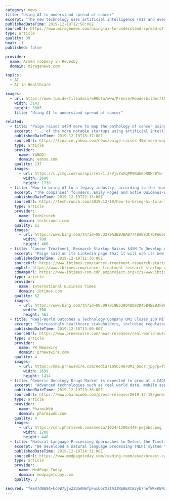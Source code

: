 ```yaml
---
category: news
title: "Using AI to understand spread of cancer"
excerpt: "The new technology uses artificial intelligence (AI) and even finds single disseminated ... which is a prerequisite for effective therapy. The vDISCO method, developed by a team led by Dr. Ali Ertürk, Director of the Institute for Tissue Engineering ..."
publishedDateTime: 2019-12-18T12:58:00Z
sourceUrl: https://www.miragenews.com/using-ai-to-understand-spread-of-cancer/
type: article
quality: 39
heat: -1
published: false

provider:
  name: Armed robbery in Revesby
  domain: miragenews.com

topics:
  - AI
  - AI in Healthcare

images:
  - url: https://www.tum.de/fileadmin/w00bfo/www/Presse/Headerbilder/191218_Ertu__rk_Cell_DeepMACT.jpg
    width: 3143
    height: 3805
    title: "Using AI to understand spread of cancer"

related:
  - title: "Paige raises $45M more to map the pathology of cancer using AI"
    excerpt: "... of the more notable startups using artificial intelligence to understand and fight cancer has raised $45 million more in funding to continue building out its operations and inch closer to commercialising its work. Paige-- which applies AI-based methods such as machine learning to better map the pathology of cancer, an essential component ..."
    publishedDateTime: 2019-12-18T18:37:00Z
    sourceUrl: https://finance.yahoo.com/news/paige-raises-45m-more-map-180601977.html
    type: article
    provider:
      name: YAHOO!
      domain: yahoo.com
    quality: 137
    images:
      - url: https://s.yimg.com/uu/api/res/1.2/VjvZwXqPR0RWb6eR0HrBYw--~B/aD0xNzMwO3c9MjYwMDtzbT0xO2FwcGlkPXl0YWNoeW9u/https://media.zenfs.com/en/techcrunch_350/b90680a4ca8e41634221b3433d82e022
        width: 2600
        height: 1730
  - title: "How to bring AI to a legacy industry, according to the founders of Luminance and Omnius"
    excerpt: "The companies’ founders, Emily Foges and Sofie Quidenus-Wahlforss, spoke with great insight on this on stage at Disrupt Berlin. Luminance uses AI and natural language processing to help law firms process documents more quickly, not replacing the lawyer but providing additional intelligence and analysis of what may be hundreds or thousands of ..."
    publishedDateTime: 2019-12-19T22:13:00Z
    sourceUrl: https://techcrunch.com/2019/12/19/how-to-bring-ai-to-a-legacy-industry-according-to-the-founders-of-luminance-and-omnius/
    type: article
    provider:
      name: TechCrunch
      domain: techcrunch.com
    quality: 61
    images:
      - url: https://www.bing.com/th?id=ON.D279A2BB3BAB7748AE93C7DF6668418B
        width: 700
        height: 466
  - title: "Cancer Treatment, Research Startup Raises $45M To Develop AI Diagnostic Products"
    excerpt: "Paige said on its Linkedin page that it will use its new capital to drive FDA and CE clearances for the products it is looking to bring to the market, which comes in a timely fashion since the company was the first to get FDA breakthrough designation for using AI in oncology pathology. The company also received a CE mark shortly after."
    publishedDateTime: 2019-12-19T11:30:00Z
    sourceUrl: https://www.ibtimes.com/cancer-treatment-research-startup-raises-45m-develop-ai-diagnostic-products-2888594
    ampUrl: https://www.ibtimes.com/cancer-treatment-research-startup-raises-45m-develop-ai-diagnostic-products-2888594?amp=1
    cdnAmpUrl: https://www-ibtimes-com.cdn.ampproject.org/c/s/www.ibtimes.com/cancer-treatment-research-startup-raises-45m-develop-ai-diagnostic-products-2888594?amp=1
    type: article
    provider:
      name: International Business Times
      domain: ibtimes.com
    quality: 52
    images:
      - url: https://www.bing.com/th?id=ON.097919B52904DD92D45B4BEB3FB95871
        width: 700
        height: 463
  - title: "Real-World Outcomes & Technology Company OM1 Closes $50 Million Series C Financing To Make Healthcare More Measured, Precise, And Pre-Emptive"
    excerpt: "Increasingly healthcare stakeholders, including regulators, payer and providers, are seeking real-world evidence for supporting outcomes-based decision making. By organizing health information and applying artificial intelligence (AI) technology ..."
    publishedDateTime: 2019-12-18T13:00:00Z
    sourceUrl: https://www.prnewswire.com/news-releases/real-world-outcomes--technology-company-om1-closes-50-million-series-c-financing-to-make-healthcare-more-measured-precise-and-pre-emptive-300976837.html
    type: article
    provider:
      name: PR Newswire
      domain: prnewswire.com
    quality: 4
    images:
      - url: https://mma.prnewswire.com/media/1056540/OM1_Door.jpg?p=facebook
        width: 2699
        height: 1414
  - title: "Generic Oncology Drugs Market is expected to grow at a CAGR of ~6.2% during the forecast period of 2018 to 2028"
    excerpt: "Advanced technologies such as real world data, mobile apps, and artificial intelligence have successfully been able to achieve a high engagement ... In addition to this, the company achieved a CE mark for its gene modifying therapy used for the treatment of blood cancer. Pfizer Inc. has been focusing on the over 39 therapies, in order to ..."
    publishedDateTime: 2019-12-19T13:36:00Z
    sourceUrl: https://www.pharmiweb.com/press-release/2019-12-19/generic-oncology-drugs-market-is-expected-to-grow-at-a-cagr-of-62-during-the-forecast-period-of-2
    type: article
    provider:
      name: PharmiWeb
      domain: pharmiweb.com
    quality: 4
    images:
      - url: https://cdn.pharmiweb.com/media/1024/1200x448-pwjobs.png
        width: 1200
        height: 448
  - title: "Natural Language Processing Approaches to Detect the Timeline of Metastatic Recurrence of Breast Cancer"
    excerpt: "We developed a natural language processing (NLP) system to identify patient-specific timelines of metastatic breast cancer recurrence. Patients and Methods We used the OncoSHARE database, which includes merged data from the California Cancer Registry and EMRs of 8,956 women diagnosed with breast cancer in 2000 to 2018. We curated a ..."
    publishedDateTime: 2019-12-18T14:31:00Z
    sourceUrl: https://www.medpagetoday.com/reading-room/asco/breast-cancer/83936
    type: article
    provider:
      name: MedPage Today
      domain: medpagetoday.com
    quality: 3

secured: "feER7dWW9A+kc0B7yjw2ZUaANefpFwxU6rXiTA3IWpBEXCB2yb7hefWK+KEW2QHNYG/MXbRO/G2e+G2GO5NXH4qd0tBlsCySpC3XYIUsCIWbt7sIlHcWHmg34qhLdlmJQ9c4LpXP0Lg82FIAvTjDt7MEdiD1/jzLRT1M/I2RSPjO08ELvDsUiT4kbM/Z2Q2zcrUNZkYyJqAO/kt6DGKK4B7GPa7cdEj5qVY3SwwQlJiPrP91G5B5ZRWkPoBDGagwKTu2yzQ1pQlF44CFcOQGog==;J//N/9grtSz3SX7KDaZP2A=="
---
```


